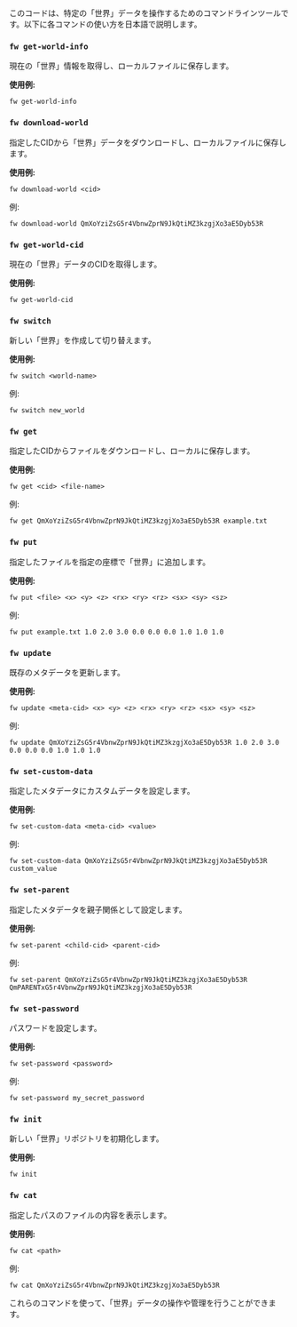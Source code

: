 このコードは、特定の「世界」データを操作するためのコマンドラインツールです。以下に各コマンドの使い方を日本語で説明します。

### `fw get-world-info`

現在の「世界」情報を取得し、ローカルファイルに保存します。

**使用例:**
```
fw get-world-info
```

### `fw download-world`

指定したCIDから「世界」データをダウンロードし、ローカルファイルに保存します。

**使用例:**
```
fw download-world <cid>
```
例:
```
fw download-world QmXoYziZsG5r4VbnwZprN9JkQtiMZ3kzgjXo3aE5Dyb53R
```

### `fw get-world-cid`

現在の「世界」データのCIDを取得します。

**使用例:**
```
fw get-world-cid
```

### `fw switch`

新しい「世界」を作成して切り替えます。

**使用例:**
```
fw switch <world-name>
```
例:
```
fw switch new_world
```

### `fw get`

指定したCIDからファイルをダウンロードし、ローカルに保存します。

**使用例:**
```
fw get <cid> <file-name>
```
例:
```
fw get QmXoYziZsG5r4VbnwZprN9JkQtiMZ3kzgjXo3aE5Dyb53R example.txt
```

### `fw put`

指定したファイルを指定の座標で「世界」に追加します。

**使用例:**
```
fw put <file> <x> <y> <z> <rx> <ry> <rz> <sx> <sy> <sz>
```
例:
```
fw put example.txt 1.0 2.0 3.0 0.0 0.0 0.0 1.0 1.0 1.0
```

### `fw update`

既存のメタデータを更新します。

**使用例:**
```
fw update <meta-cid> <x> <y> <z> <rx> <ry> <rz> <sx> <sy> <sz>
```
例:
```
fw update QmXoYziZsG5r4VbnwZprN9JkQtiMZ3kzgjXo3aE5Dyb53R 1.0 2.0 3.0 0.0 0.0 0.0 1.0 1.0 1.0
```

### `fw set-custom-data`

指定したメタデータにカスタムデータを設定します。

**使用例:**
```
fw set-custom-data <meta-cid> <value>
```
例:
```
fw set-custom-data QmXoYziZsG5r4VbnwZprN9JkQtiMZ3kzgjXo3aE5Dyb53R custom_value
```

### `fw set-parent`

指定したメタデータを親子関係として設定します。

**使用例:**
```
fw set-parent <child-cid> <parent-cid>
```
例:
```
fw set-parent QmXoYziZsG5r4VbnwZprN9JkQtiMZ3kzgjXo3aE5Dyb53R QmPARENTxG5r4VbnwZprN9JkQtiMZ3kzgjXo3aE5Dyb53R
```

### `fw set-password`

パスワードを設定します。

**使用例:**
```
fw set-password <password>
```
例:
```
fw set-password my_secret_password
```

### `fw init`

新しい「世界」リポジトリを初期化します。

**使用例:**
```
fw init
```

### `fw cat`

指定したパスのファイルの内容を表示します。

**使用例:**
```
fw cat <path>
```
例:
```
fw cat QmXoYziZsG5r4VbnwZprN9JkQtiMZ3kzgjXo3aE5Dyb53R
```

これらのコマンドを使って、「世界」データの操作や管理を行うことができます。